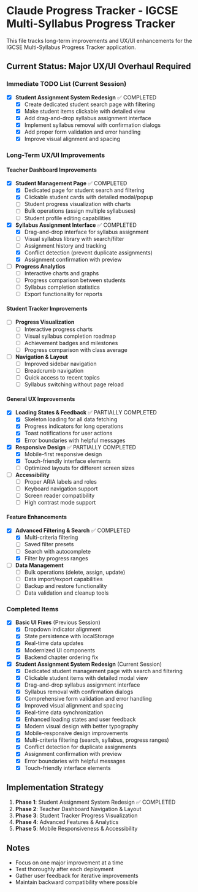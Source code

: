 # Claude Progress Tracker - IGCSE Multi-Syllabus Progress Tracker

This file tracks long-term improvements and UX/UI enhancements for the IGCSE Multi-Syllabus Progress Tracker application.

## Current Status: Major UX/UI Overhaul Required

### Immediate TODO List (Current Session)
- [x] **Student Assignment System Redesign** ✅ COMPLETED
  - [x] Create dedicated student search page with filtering
  - [x] Make student items clickable with detailed view
  - [x] Add drag-and-drop syllabus assignment interface
  - [x] Implement syllabus removal with confirmation dialogs
  - [x] Add proper form validation and error handling
  - [x] Improve visual alignment and spacing

### Long-Term UX/UI Improvements

#### Teacher Dashboard Improvements
- [x] **Student Management Page** ✅ COMPLETED
  - [x] Dedicated page for student search and filtering
  - [x] Clickable student cards with detailed modal/popup
  - [ ] Student progress visualization with charts
  - [ ] Bulk operations (assign multiple syllabuses)
  - [ ] Student profile editing capabilities

- [x] **Syllabus Assignment Interface** ✅ COMPLETED
  - [x] Drag-and-drop interface for syllabus assignment
  - [ ] Visual syllabus library with search/filter
  - [ ] Assignment history and tracking
  - [x] Conflict detection (prevent duplicate assignments)
  - [x] Assignment confirmation with preview

- [ ] **Progress Analytics**
  - [ ] Interactive charts and graphs
  - [ ] Progress comparison between students
  - [ ] Syllabus completion statistics
  - [ ] Export functionality for reports

#### Student Tracker Improvements
- [ ] **Progress Visualization**
  - [ ] Interactive progress charts
  - [ ] Visual syllabus completion roadmap
  - [ ] Achievement badges and milestones
  - [ ] Progress comparison with class average

- [ ] **Navigation & Layout**
  - [ ] Improved sidebar navigation
  - [ ] Breadcrumb navigation
  - [ ] Quick access to recent topics
  - [ ] Syllabus switching without page reload

#### General UX Improvements
- [x] **Loading States & Feedback** ✅ PARTIALLY COMPLETED
  - [x] Skeleton loading for all data fetching
  - [x] Progress indicators for long operations
  - [x] Toast notifications for user actions
  - [x] Error boundaries with helpful messages

- [x] **Responsive Design** ✅ PARTIALLY COMPLETED
  - [x] Mobile-first responsive design
  - [x] Touch-friendly interface elements
  - [ ] Optimized layouts for different screen sizes

- [ ] **Accessibility**
  - [ ] Proper ARIA labels and roles
  - [ ] Keyboard navigation support
  - [ ] Screen reader compatibility
  - [ ] High contrast mode support

#### Feature Enhancements
- [x] **Advanced Filtering & Search** ✅ COMPLETED
  - [x] Multi-criteria filtering
  - [ ] Saved filter presets
  - [ ] Search with autocomplete
  - [x] Filter by progress ranges

- [ ] **Data Management**
  - [ ] Bulk operations (delete, assign, update)
  - [ ] Data import/export capabilities
  - [ ] Backup and restore functionality
  - [ ] Data validation and cleanup tools

### Completed Items
- [x] **Basic UI Fixes** (Previous Session)
  - [x] Dropdown indicator alignment
  - [x] State persistence with localStorage
  - [x] Real-time data updates
  - [x] Modernized UI components
  - [x] Backend chapter ordering fix

- [x] **Student Assignment System Redesign** (Current Session)
  - [x] Dedicated student management page with search and filtering
  - [x] Clickable student items with detailed modal view
  - [x] Drag-and-drop syllabus assignment interface
  - [x] Syllabus removal with confirmation dialogs
  - [x] Comprehensive form validation and error handling
  - [x] Improved visual alignment and spacing
  - [x] Real-time data synchronization
  - [x] Enhanced loading states and user feedback
  - [x] Modern visual design with better typography
  - [x] Mobile-responsive design improvements
  - [x] Multi-criteria filtering (search, syllabus, progress ranges)
  - [x] Conflict detection for duplicate assignments
  - [x] Assignment confirmation with preview
  - [x] Error boundaries with helpful messages
  - [x] Touch-friendly interface elements

## Implementation Strategy

1. **Phase 1**: Student Assignment System Redesign ✅ COMPLETED
2. **Phase 2**: Teacher Dashboard Navigation & Layout
3. **Phase 3**: Student Tracker Progress Visualization
4. **Phase 4**: Advanced Features & Analytics
5. **Phase 5**: Mobile Responsiveness & Accessibility

## Notes
- Focus on one major improvement at a time
- Test thoroughly after each deployment
- Gather user feedback for iterative improvements
- Maintain backward compatibility where possible